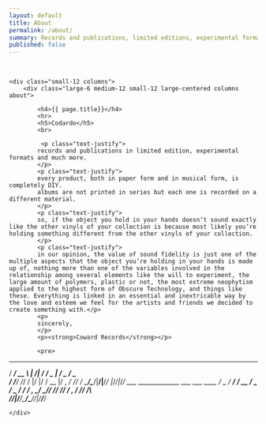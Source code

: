 ```yaml
---
layout: default
title: About
permalink: /about/
summary: Records and publications, limited editions, experimental formats and much more.
published: false
---
```


<div class="fullWidth">
  <br>


	<div class="small-12 columns">
		<div class="large-6 medium-12 small-12 large-centered columns about">

	        <h4>{{ page.title}}</h4> 
	        <hr>		
		    <h5>Codardo</h5>
		    <br>
		    
			 <p class="text-justify">
			records and publications in limited edition, experimental formats and much more.
			</p>
			<p class="text-justify">
			every product, both in paper form and in musical form, is completely DIY.
			albums are not printed in series but each one is recorded on a different material.
			</p>
			<p class="text-justify">
			so, if the object you hold in your hands doesn’t sound exactly like the other vinyls of your collection is because most likely you’re holding something different from the other vinyls of your collection.
			</p>
			<p class="text-justify">
			in our opinion, the value of sound fidelity is just one of the multiple aspects that the object you’re holding in your hands is made up of, nothing more than one of the variables involved in the relationship among several elements like the will to experiment, the large amount of polymers, plastic or not, the most extreme neophytism applied to the highest form of Obscure Technology, and things like these. Everything is linked in an essential and inextricable way by the love and esteem we feel for the artists and friends we decided to create something with.</p>
			<p>	
			sincerely,
			</p>
            <p><strong>Coward Records</strong></p> 

			<pre>
   _________ _      _____   ___  ___
  / ___/ __ \ | /| / / _ | / _ \/ _ \
 / /__/ /_/ / |/ |/ / __ |/ , _/ // /
 \___/\____/|__/|__/_/ |_/_/|_/____/
    ___  _____________  ___  ___  ____
   / _ \/ __/ ___/ __ \/ _ \/ _ \/ __/
  / , _/ _// /__/ /_/ / , _/ // /\ \
 /_/|_/___/\___/\____/_/|_/____/___/
            </pre> 
		</div>
		
	</div>
</div>
